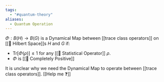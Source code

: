 ```yaml
---
tags:
  - "#quantum-theory"
aliases:
  - Quantum Operation
---
```

$\Phi : B(H) \rightarrow B(G)$ is a Dynamical Map between [[trace class operators]] on  [[📘 Hilbert Space]]s $H$ and $G$ if:
- $\mathrm{Tr}[\Phi(\rho)] \leq 1$ for any [[📘 Statistical Operator]] $\rho$.
- $\Phi$ is [[📘 Completely Positive]]


It is unclear why we need the Dynamical Map to operate between [[trace class operators]]. [[Help me ❓]]
